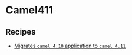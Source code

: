 # Camel411

## Recipes

* [Migrates `camel 4.10` application to `camel 4.11`](./camelquarkusmigrationrecipe.md)


